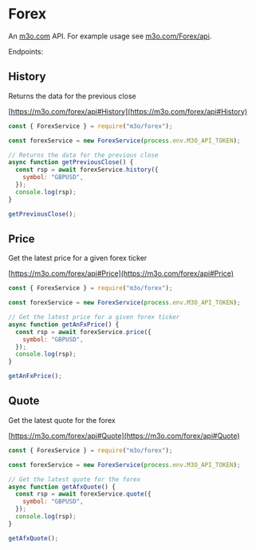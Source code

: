 # Forex

An [m3o.com](https://m3o.com) API. For example usage see [m3o.com/Forex/api](https://m3o.com/Forex/api).

Endpoints:

## History

Returns the data for the previous close

[https://m3o.com/forex/api#History](https://m3o.com/forex/api#History)

```js
const { ForexService } = require("m3o/forex");

const forexService = new ForexService(process.env.M3O_API_TOKEN);

// Returns the data for the previous close
async function getPreviousClose() {
  const rsp = await forexService.history({
    symbol: "GBPUSD",
  });
  console.log(rsp);
}

getPreviousClose();
```

## Price

Get the latest price for a given forex ticker

[https://m3o.com/forex/api#Price](https://m3o.com/forex/api#Price)

```js
const { ForexService } = require("m3o/forex");

const forexService = new ForexService(process.env.M3O_API_TOKEN);

// Get the latest price for a given forex ticker
async function getAnFxPrice() {
  const rsp = await forexService.price({
    symbol: "GBPUSD",
  });
  console.log(rsp);
}

getAnFxPrice();
```

## Quote

Get the latest quote for the forex

[https://m3o.com/forex/api#Quote](https://m3o.com/forex/api#Quote)

```js
const { ForexService } = require("m3o/forex");

const forexService = new ForexService(process.env.M3O_API_TOKEN);

// Get the latest quote for the forex
async function getAfxQuote() {
  const rsp = await forexService.quote({
    symbol: "GBPUSD",
  });
  console.log(rsp);
}

getAfxQuote();
```
